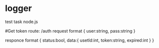# logger
test task node.js

#Get token
route: /auth
request format
{
  user:string,
  pass:string
}

responce format
{
  status:bool,
  data:{
    usetId:int,
    token:string,
    expired:int
  }
}
